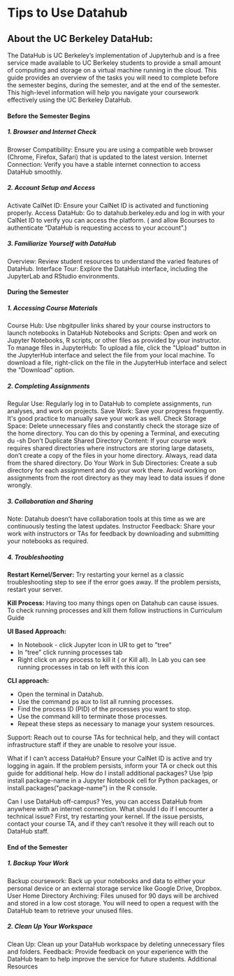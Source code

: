 # Tips to Use Datahub

## About the UC Berkeley DataHub:  

The DataHub is UC Berkeley’s implementation of Jupyterhub and is a free service made available to UC Berkeley students to provide a small amount of computing and storage on a virtual machine running in the cloud. This guide provides an overview of the tasks you will need to complete before the semester begins, during the semester, and at the end of the semester. This high-level information will help you navigate your coursework effectively using the UC Berkeley DataHub.

#### Before the Semester Begins


##### 1. Browser and Internet Check
Browser Compatibility: Ensure you are using a compatible web browser (Chrome, Firefox, Safari) that is updated to the latest version.
Internet Connection: Verify you have a stable internet connection to access DataHub smoothly. 

##### 2. Account Setup and Access
Activate CalNet ID: Ensure your CalNet ID is activated and functioning properly.
Access DataHub: Go to datahub.berkeley.edu and log in with your CalNet ID to verify you can access the platform. ( and allow Bcourses to authenticate “DataHub is requesting access to your account”.) 

##### 3. Familiarize Yourself with DataHub
Overview: Review student resources to understand the varied features of DataHub.
Interface Tour: Explore the DataHub interface, including the JupyterLab and RStudio environments.

#### During the Semester

##### 1. Accessing Course Materials
Course Hub: Use nbgitpuller links shared by your course instructors to launch notebooks in DataHub
Notebooks and Scripts: Open and work on Jupyter Notebooks, R scripts, or other files as provided by your instructor.
To manage files in JupyterHub:
To upload a file, click the "Upload" button in the JupyterHub interface and select the file from your local machine.
To download a file, right-click on the file in the JupyterHub interface and select the "Download" option.

##### 2. Completing Assignments
Regular Use: Regularly log in to DataHub to complete assignments, run analyses, and work on projects.
Save Work: Save your progress frequently. It's good practice to manually save your work as well.
Check Storage Space: Delete unnecessary files and constantly check the storage size of the home directory.  You can do this by opening a Terminal, and executing du -sh
Don’t Duplicate Shared Directory Content: If your course work requires shared directories where instructors are storing large datasets, don’t create a copy of the files in your home directory. Always, read data from the shared directory.
Do Your Work in Sub Directories: Create a sub directory for each assignment and do your work there. Avoid working on assignments from the root directory as they may lead to data issues if done wrongly.

##### 3. Collaboration and Sharing
Note: Datahub doesn’t have collaboration tools at this time as we are continuously testing the latest updates.
Instructor Feedback: Share your work with instructors or TAs for feedback by downloading and submitting your notebooks as required.

##### 4. Troubleshooting
**Restart Kernel/Server:** Try restarting your kernel as a classic troubleshooting step to see if the error goes away. If the problem persists, restart your server.
 
**Kill Process:** Having too many things open on Datahub can cause issues. To check running processes and kill them follow instructions in Curriculum Guide

**UI Based Approach:**
- In Notebook - click Jupyter Icon in UR to get to ”tree” 
- In “tree” click running processes tab
- Right click on any process to kill it ( or Kill all). In Lab you can see running processes in tab on left with this icon

**CLI approach:**
- Open the terminal in Datahub.
- Use the command ps aux to list all running processes.
- Find the process ID (PID) of the processes you want to stop.
- Use the command kill <PID> to terminate those processes.
- Repeat these steps as necessary to manage your system resources.

Support: Reach out to course TAs for technical help, and they will contact infrastructure staff if they are unable to resolve your issue.

What if I can’t access DataHub?
Ensure your CalNet ID is active and try logging in again. If the problem persists, inform your TA or check out this guide for additional help.
How do I install additional packages?
Use !pip install package-name in a Jupyter Notebook cell for Python packages, or install.packages("package-name") in the R console.


Can I use DataHub off-campus?
Yes, you can access DataHub from anywhere with an internet connection.
What should I do if I encounter a technical issue?
First, try restarting your kernel. If the issue persists, contact your course TA,  and if they can’t resolve it they will reach out to DataHub staff.

#### End of the Semester
##### 1. Backup Your Work
Backup coursework: Back up your notebooks and data to either your personal device or an external storage service like Google Drive, Dropbox.
User Home Directory Archiving: Files unused for 90 days will be archived and stored in a low cost storage. You will need to open a request with the DataHub team to retrieve your unused files.
##### 2. Clean Up Your Workspace
Clean Up: Clean up your DataHub workspace by deleting unnecessary files and folders.
Feedback: Provide feedback on your experience with the DataHub team to help improve the service for future students.
Additional Resources
